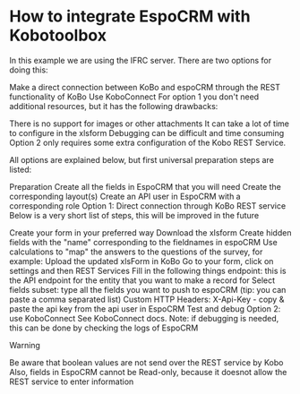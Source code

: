 
# How to integrate EspoCRM with Kobotoolbox 

In this example we are using the IFRC server. There are two options for doing this:

Make a direct connection between KoBo and espoCRM through the REST functionality of KoBo
Use KoboConnect
For option 1 you don't need additional resources, but it has the following drawbacks:

There is no support for images or other attachments
It can take a lot of time to configure in the xlsform
Debugging can be difficult and time consuming
Option 2 only requires some extra configuration of the Kobo REST Service.

All options are explained below, but first universal preparation steps are listed:

Preparation
Create all the fields in EspoCRM that you will need
Create the corresponding layout(s)
Create an API user in EspoCRM with a corresponding role
Option 1: Direct connection through KoBo REST service
Below is a very short list of steps, this will be improved in the future

Create your form in your preferred way
Download the xlsform
Create hidden fields with the "name" corresponding to the fieldnames in espoCRM
Use calculations to "map" the answers to the questions of the survey, for example:
Upload the updated xlsForm in KoBo
Go to your form, click on settings and then REST Services
Fill in the following things
endpoint: this is the API endpoint for the entity that you want to make a record for
Select fields subset: type all the fields you want to push to espoCRM (tip: you can paste a comma separated list)
Custom HTTP Headers: X-Api-Key - copy & paste the api key from the api user in EspoCRM
Test and debug
Option 2: use KoboConnect
See KoboConnect docs. Note: if debugging is needed, this can be done by checking the logs of EspoCRM

Warning

Be aware that boolean values are not send over the REST service by Kobo Also, fields in EspoCRM cannot be Read-only, because it doesnot allow the REST service to enter information
